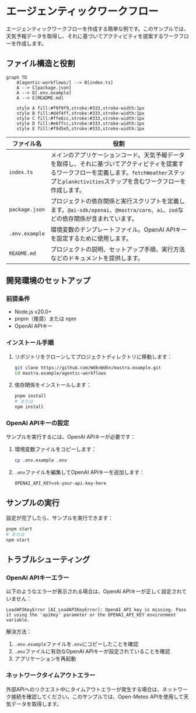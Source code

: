 # エージェンティックワークフロー

エージェンティックワークフローを作成する簡単な例です。このサンプルでは、天気予報データを取得し、それに基づいてアクティビティを提案するワークフローを作成します。

## ファイル構造と役割

```mermaid
graph TD
    A[agentic-workflows/] --> B[index.ts]
    A --> C[package.json]
    A --> D[.env.example]
    A --> E[README.md]
    
    style A fill:#f9f9f9,stroke:#333,stroke-width:1px
    style B fill:#d4f4ff,stroke:#333,stroke-width:1px
    style C fill:#ffe6cc,stroke:#333,stroke-width:1px
    style D fill:#e6ffcc,stroke:#333,stroke-width:1px
    style E fill:#f9d5e5,stroke:#333,stroke-width:1px
```

| ファイル名 | 役割 |
|------------|------|
| `index.ts` | メインのアプリケーションコード。天気予報データを取得し、それに基づいてアクティビティを提案するワークフローを定義します。`fetchWeather`ステップと`planActivities`ステップを含むワークフローを作成します。 |
| `package.json` | プロジェクトの依存関係と実行スクリプトを定義します。`@ai-sdk/openai`、`@mastra/core`、`ai`、`zod`などの依存関係が含まれています。 |
| `.env.example` | 環境変数のテンプレートファイル。OpenAI APIキーを設定するために使用します。 |
| `README.md` | プロジェクトの説明、セットアップ手順、実行方法などのドキュメントを提供します。 |

## 開発環境のセットアップ

### 前提条件

- Node.js v20.0+
- pnpm（推奨）または npm
- OpenAI APIキー

### インストール手順

1. リポジトリをクローンしてプロジェクトディレクトリに移動します：

   ```bash
   git clone https://github.com/WdknWdkn/mastra.example.git
   cd mastra.example/agentic-workflows
   ```

2. 依存関係をインストールします：

   ```bash
   pnpm install
   # または
   npm install
   ```

### OpenAI APIキーの設定

サンプルを実行するには、OpenAI APIキーが必要です：

1. 環境変数ファイルをコピーします：

   ```bash
   cp .env.example .env
   ```

2. `.env`ファイルを編集してOpenAI APIキーを追加します：

   ```env
   OPENAI_API_KEY=sk-your-api-key-here
   ```

## サンプルの実行

設定が完了したら、サンプルを実行できます：

```bash
pnpm start
# または
npm start
```

## トラブルシューティング

### OpenAI APIキーエラー

以下のようなエラーが表示される場合は、OpenAI APIキーが正しく設定されていません：

```
LoadAPIKeyError [AI_LoadAPIKeyError]: OpenAI API key is missing. Pass it using the 'apiKey' parameter or the OPENAI_API_KEY environment variable.
```

解決方法：
1. `.env.example`ファイルを`.env`にコピーしたことを確認
2. `.env`ファイルに有効なOpenAI APIキーが設定されていることを確認
3. アプリケーションを再起動

### ネットワークタイムアウトエラー

外部APIへのリクエスト中にタイムアウトエラーが発生する場合は、ネットワーク接続を確認してください。このサンプルでは、Open-Meteo APIを使用して天気データを取得します。
